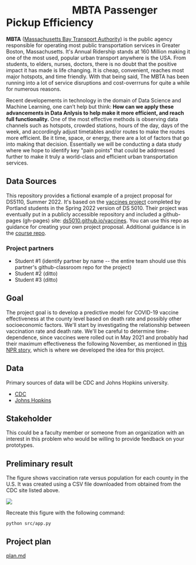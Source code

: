 # &nbsp; &nbsp;&nbsp;&nbsp;&nbsp;&nbsp; &nbsp;&nbsp;&nbsp;&nbsp;&nbsp;&nbsp;&nbsp;&nbsp;&nbsp;&nbsp;&nbsp;&nbsp;&nbsp;&nbsp;&nbsp;&nbsp;&nbsp;&nbsp;&nbsp;MBTA Passenger Pickup Efficiency

**MBTA** ([Massachusetts Bay Transport Authority](https://en.wikipedia.org/wiki/Massachusetts_Bay_Transportation_Authority)) is the public agency responsible for operating most public transportation services in Greater Boston, Massachusetts. It's Annual Ridership stands at 160 Million making it one of the most used, popular urban transport anywhere is the USA. From students, to elders, nurses, doctors, there is no doubt that the positive impact it has made is life changing. It is cheap, convenient, reaches most major hotspots, and time friendly. With that being said, The MBTA has been running into a lot of service disruptions and cost-overrruns for quite a while for numerous reasons.<br>

Recent developements in technology in the domain of Data Science and Machine Learning, one can’t help but think: **How can we apply these advancements in Data Anlysis to help make it more efficient, and reach full functionality.** One of the most effective methods is observing data channels such as hotspots, crowded stations, hours of the day, days of the week, and accordingly adjust timetables and/or routes to make the routes more efficient. Be it time, space, or energy, there are a lot of factors that go into making that decision. Essentially we will be conducting a data study where we hope to identify key "pain points" that could be addrressed further to make it truly a world-class and efficient urban transportation services.

## Data Sources

This repository provides a fictional example of a project proposal for DS5110, Summer 2022.
It's based on the [vaccines project](http://ds5010/vaccines) completed by Portland students in 
the Spring 2022 version of DS 5010.
Their project was eventually put in a publicly accessible repository and included a 
github-pages (gh-pages) site: [ds5010.github.io/vaccines](ds5010.github.io/vaccines).
You can use this repo as guidance for creating your own project proposal.
Additional guidance is in the [course repo](https://github.com/ds5110/summer-2022/blob/main/projects/projects.md).

### Project partners

* Student #1 (identify partner by name -- the entire team should use this partner's github-classroom repo for the project)
* Student #2 (ditto)
* Student #3 (ditto)

## Goal

The project goal is to develop a predictive model for COVID-19 vaccine effectiveness 
at the county level based on death rate and possibly other socioeconomic factors.
We'll start by investigating the relationship between 
vaccination rate and death rate. 
We'll be careful to determine time-dependence, since vaccines were rolled out in May 2021 and 
probably had their maximum effectiveness the following November, as mentioned
in [this NPR story](https://www.npr.org/sections/health-shots/2021/12/05/1059828993/data-vaccine-misinformation-trump-counties-covid-death-rate), which is where we developed the idea for this project.

## Data

Primary sources of data will be CDC and Johns Hopkins university.

* [CDC](https://data.cdc.gov/Vaccinations/COVID-19-Vaccinations-in-the-United-States-County)
* [Johns Hopkins](https://github.com/CSSEGISandData/COVID-19)

## Stakeholder

This could be a faculty member or someone from an organization with an interest in this problem who
would be willing to provide feedback on your prototypes.

## Preliminary result

The figure shows vaccination rate versus population for each county in the U.S. 
It was created using a CSV file downloaded from obtained from the CDC site listed above.

![](figs/fig1.png)

Recreate this figure with the following command:

```
python src/app.py
```

## Project plan

[plan.md](plan.md)

